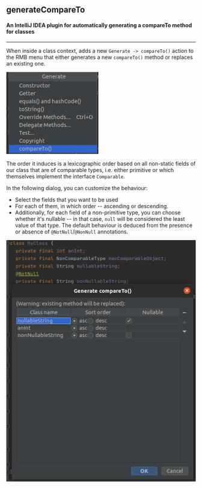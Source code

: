 ## generateCompareTo
#### An IntelliJ IDEA plugin for automatically generating a compareTo method for classes
___
When inside a class context, adds a new `Generate -> compareTo()` action to the RMB menu that either generates a new `compareTo()` method or replaces an existing one.

![generate group](./screenshots/generate_group.png)

The order it induces is a lexicographic order based on all non-static fields of our class that are of comparable types, i.e. either primitive or which themselves implement the interface `Comparable`.

In the following dialog, you can customize the behaviour:
* Select the fields that you want to be used
* For each of them, in which order -- ascending or descending.
* Additionally, for each field of a non-primitive type, you can choose whether it's nullable -- in that case, `null` will be considered the least value of that type. The default behaviour is deduced from the presence or absence of `@NotNull`/`@NonNull` annotations.

![dialog](./screenshots/dialog.png)
